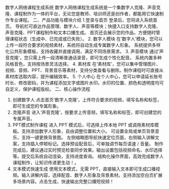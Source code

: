 数字人网络课程生成系统
数字人网络课程生成系统是一个集数字人克隆、声音克隆、课程制作为一体的平台，无论您是教师、培训师还是创作者，都能用它快速制作专业课程。
二、产品功能与模块介绍
1.登录与首页
登录后，您将进入系统首页。
导航栏可直达作品管理、数字人、声音等模块；快捷入口支持数字人克隆、声音克隆、PPT课程制作和文本口播生成。
首页还会展示您的作品，方便随时管理课程状态（生成中、已完成或已失败）。
2. 数字人模块
在‘数字人’模块，您可以上传一段符合要求的视频素材，系统将自动生成专属数字人形象。
系统提供多样化公共形象模板，支持收藏并直接调用，满足不同场景需求。
3. 声音模块
通过‘声音克隆’，您只需上传一段清晰普通话录音，即可生成个性化配音。
系统内置多种风格音色，支持按场景灵活选择。
4. 素材库
在‘素材库’，您可以集中管理图片、视频、音频、PPT、背景音乐等素材，支持分类查看与删除。制作课程时可直接从素材库选取内容，提升编辑效率。
5. 个人中心
在个人中心，您可以申请延长账号时长、修改密码，并为课程添加文字或图片水印。水印的位置、颜色和透明度均可自定义，保护课程版权。
二、核心操作流程
1. 创建数字人
点击首页‘数字人克隆’，上传符合要求的视频，填写名称和标签，即可生成您的专属形象。
2. 克隆声音
进入‘声音克隆’，按要求上传音频，填写名称和标签，即可创建您的专属声音。
3. PPT模式制作课程
进入 PPT 模式后，可选择上传本地 PPT 或调用素材库模板。支持添加数字人形象，自由调整位置和大小。
可设置全局或单页背景音乐，支持一键更换背景图。
左侧缩略图导航快速定位页面，右侧输入讲解文案，支持插入停顿标记。选择预设配音后，可单独调节每页语速 / 音量。
制作完成后，建议通过实时预览检查同步效果。输出设置包括视频命名、水印选择等。提交后系统自动渲染，支持进度查询。
结构化操作界面，高效完成数字人课程制作，让知识传递更生动！。
4. 文本模式快速生成
使用文本模式，无需 PPT，直接输入文本即可生成口播视频。输入讲解内容，选择配音、数字人形象及背景素材。支持添加空白页扩展多场景内容。点击生成，快速输出完整口播短视频！
